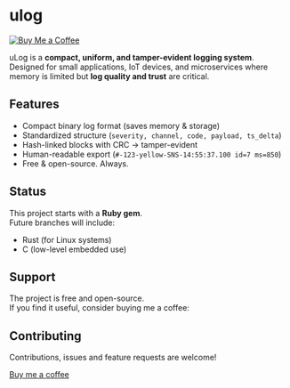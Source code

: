 # ulog

[![Buy Me a Coffee](https://img.shields.io/badge/☕-Buy%20me%20a%20coffee-orange)](https://www.buymeacoffee.com/MiguelLeiriao)

uLog is a **compact, uniform, and tamper-evident logging system**.  
Designed for small applications, IoT devices, and microservices where memory is limited but **log quality and trust** are critical.  

## Features
- Compact binary log format (saves memory & storage)
- Standardized structure (`severity, channel, code, payload, ts_delta`)
- Hash-linked blocks with CRC → tamper-evident
- Human-readable export (`#-123-yellow-SNS-14:55:37.100 id=7 ms=850`)
- Free & open-source. Always.  

## Status
This project starts with a **Ruby gem**.  
Future branches will include:
- Rust (for Linux systems)
- C (low-level embedded use)

## Support
The project is free and open-source.  
If you find it useful, consider buying me a coffee:

## Contributing
Contributions, issues and feature requests are welcome!  

[Buy me a coffee](https://www.buymeacoffee.com/MiguelLeiriao)
